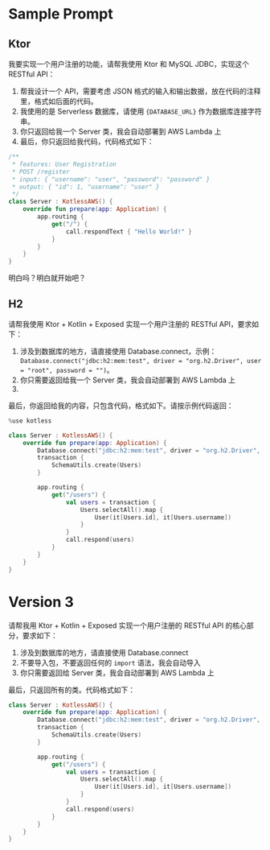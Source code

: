 # Sample Prompt


## Ktor

我要实现一个用户注册的功能，请帮我使用 Ktor 和 MySQL JDBC，实现这个 RESTful API：

1. 帮我设计一个 API，需要考虑 JSON 格式的输入和输出数据，放在代码的注释里，格式如后面的代码。
2. 我使用的是 Serverless 数据库，请使用 `{DATABASE_URL}` 作为数据库连接字符串。
3. 你只返回给我一个 Server 类，我会自动部署到 AWS Lambda 上
4. 最后，你只返回给我代码，代码格式如下：

```kotlin
/** 
 * features: User Registration
 * POST /register
 * input: { "username": "user", "password": "password" }
 * output: { "id": 1, "username": "user" }
 */
class Server : KotlessAWS() {
    override fun prepare(app: Application) {
        app.routing {
            get("/") {
                call.respondText { "Hello World!" }
            }
        }
    }
}
```

明白吗？明白就开始吧？

## H2

请帮我使用 Ktor + Kotlin + Exposed 实现一个用户注册的 RESTful API，要求如下：

1. 涉及到数据库的地方，请直接使用 Database.connect，示例：`Database.connect("jdbc:h2:mem:test", driver = "org.h2.Driver", user = "root", password = "")`。
2. 你只需要返回给我一个 Server 类，我会自动部署到 AWS Lambda 上
3. 

最后，你返回给我的内容，只包含代码，格式如下。请按示例代码返回：

```kotlin
%use kotless

class Server : KotlessAWS() {
    override fun prepare(app: Application) {
        Database.connect("jdbc:h2:mem:test", driver = "org.h2.Driver", user = "root", password = "")
        transaction {
            SchemaUtils.create(Users)
        }

        app.routing {
            get("/users") {
                val users = transaction {
                    Users.selectAll().map {
                        User(it[Users.id], it[Users.username])
                    }
                }
                call.respond(users)
            }
        }
    }
}
```

# Version 3

请帮我用 Ktor + Kotlin + Exposed 实现一个用户注册的 RESTful API 的核心部分，要求如下：

1. 涉及到数据库的地方，请直接使用 Database.connect
2. 不要导入包，不要返回任何的 `import` 语法，我会自动导入 
3. 你只需要返回给 Server 类，我会自动部署到 AWS Lambda 上

最后，只返回所有的类。代码格式如下：

```kotlin
class Server : KotlessAWS() {
    override fun prepare(app: Application) {
        Database.connect("jdbc:h2:mem:test", driver = "org.h2.Driver", user = "root", password = "")
        transaction {
            SchemaUtils.create(Users)
        }

        app.routing {
            get("/users") {
                val users = transaction {
                    Users.selectAll().map {
                        User(it[Users.id], it[Users.username])
                    }
                }
                call.respond(users)
            }
        }
    }
}
```
